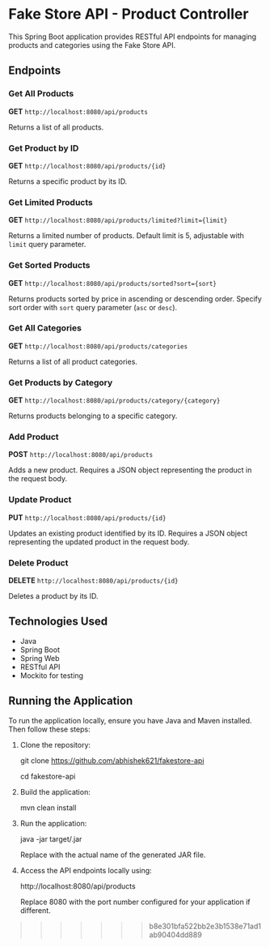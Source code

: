 # Fake Store API - Product Controller

This Spring Boot application provides RESTful API endpoints for managing products and categories using the Fake Store API.

## Endpoints

### Get All Products

**GET** `http://localhost:8080/api/products`

Returns a list of all products.

### Get Product by ID

**GET** `http://localhost:8080/api/products/{id}`

Returns a specific product by its ID.

### Get Limited Products

**GET** `http://localhost:8080/api/products/limited?limit={limit}`

Returns a limited number of products. Default limit is 5, adjustable with `limit` query parameter.

### Get Sorted Products

**GET** `http://localhost:8080/api/products/sorted?sort={sort}`

Returns products sorted by price in ascending or descending order. Specify sort order with `sort` query parameter (`asc` or `desc`).

### Get All Categories

**GET** `http://localhost:8080/api/products/categories`

Returns a list of all product categories.

### Get Products by Category

**GET** `http://localhost:8080/api/products/category/{category}`

Returns products belonging to a specific category.

### Add Product

**POST** `http://localhost:8080/api/products`

Adds a new product. Requires a JSON object representing the product in the request body.

### Update Product

**PUT** `http://localhost:8080/api/products/{id}`

Updates an existing product identified by its ID. Requires a JSON object representing the updated product in the request body.

### Delete Product

**DELETE** `http://localhost:8080/api/products/{id}`

Deletes a product by its ID.

## Technologies Used

- Java
- Spring Boot
- Spring Web
- RESTful API
- Mockito for testing

## Running the Application

To run the application locally, ensure you have Java and Maven installed. Then follow these steps:

1. Clone the repository:
   
   git clone https://github.com/abhishek621/fakestore-api

   cd fakestore-api

2. Build the application:
   
   mvn clean install

4. Run the application:
   
   java -jar target/<jar-file-name>.jar

   Replace <jar-file-name> with the actual name of the generated JAR file.

5. Access the API endpoints locally using:
   
   http://localhost:8080/api/products

   Replace 8080 with the port number configured for your application if different.
>>>>>>> b8e301bfa522bb2e3b1538e71ad1ab90404dd889
